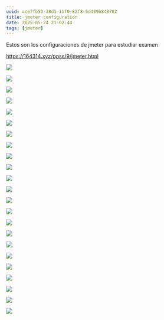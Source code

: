 ```yaml
---
uuid: ace7fb50-38d1-11f0-82f8-5d409b848782
title: jmeter configuration
date: 2025-05-24 21:02:44
tags: [jmeter]
---
```


Estos son los configuraciones de jmeter para estudiar examen 


https://164314.xyz/ppss/9/jmeter.html


![](https://img.164314.xyz/2025/05/e328cc4a959ce1e2756a5fb38b15a774.png)

![](https://img.164314.xyz/2025/05/ed718861e7836f474775f1b1016979ab.png)

![](https://img.164314.xyz/2025/05/39a613d2e6006e3d98d85d3b26208f9f.png)

![](https://img.164314.xyz/2025/05/ee0a9e9bfb2b10b8f00016bc66e8d51f.png)

![](https://img.164314.xyz/2025/05/997f812ee045f78f94e8441fd6d67138.png)

![](https://img.164314.xyz/2025/05/3fb4847e8888e191889355f09b28dd7c.png)

![](https://img.164314.xyz/2025/05/44a10efda0c8876cb93aa5a871ee785e.png)

![](https://img.164314.xyz/2025/05/14b1c8e5e18c4e9f72102db528b93517.png)

![](https://img.164314.xyz/2025/05/b52342ae93a0c2b8dd760d09eab7292b.png)

![](https://img.164314.xyz/2025/05/7ee7d36458a837cc4dfbbf61e2ddcd75.png)

![](https://img.164314.xyz/2025/05/d9796cba88ec117ff32e9ca38103151b.png)

![](https://img.164314.xyz/2025/05/53a1d13e5e6f21bcde642fa252738ff6.png)

![](https://img.164314.xyz/2025/05/fc2a7226d4814c7060b14d1b2c229fdd.png)

![](https://img.164314.xyz/2025/05/2568e53efcf2e4b42738468b8935da52.png)

![](https://img.164314.xyz/2025/05/1de02552324ac05a0342e6327651254c.png)

![](https://img.164314.xyz/2025/05/b0ee9011f4fe8ddead877e6b8a685ec9.png)

![](https://img.164314.xyz/2025/05/7e4c0fdb6ca4dcbbe64a67364fc3bb69.png)

![](https://img.164314.xyz/2025/05/fbaf7e6c64421e6af50a56f33d427b65.png)

![](https://img.164314.xyz/2025/05/1780f64594db65e437b65f44fbb1e673.png)

![](https://img.164314.xyz/2025/05/7c59f8d28cd9f9a151265a0ca492d642.png)

![](https://img.164314.xyz/2025/05/87eb2c4cff4c3307c8f66088e7b3ce38.png)

![](https://img.164314.xyz/2025/05/e3a6d9be5a88569b9cc207b8ce576969.png)

![](https://img.164314.xyz/2025/05/0469a3dd832e5d37e81bd92c6975ccb2.png)
